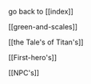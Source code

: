 go back to [[index]]

[[green-and-scales]]

[[the Tale's of Titan's]]

[[First-hero's]]

[[NPC's]]

